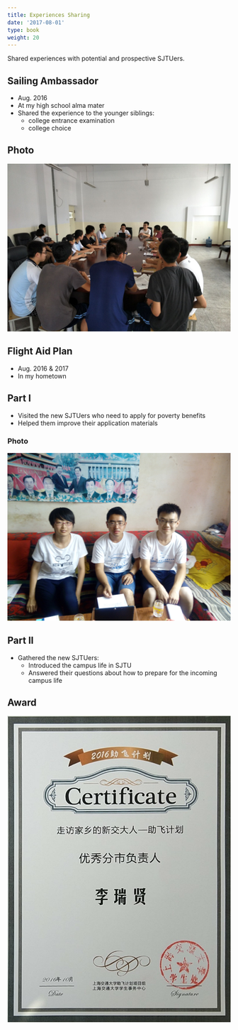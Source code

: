 ```yaml
---
title: Experiences Sharing
date: '2017-08-01'
type: book
weight: 20
---
```


Shared experiences with potential and prospective SJTUers.

## Sailing Ambassador

- Aug. 2016
- At my high school alma mater
- Shared the experience to the younger siblings:
  - college entrance examination
  - college choice 

## Photo

![SA1](SA1.jpg)



## Flight Aid Plan

- Aug. 2016 & 2017
- In my hometown

## Part I

- Visited the new SJTUers who need to apply for poverty benefits
- Helped them improve their application materials

### Photo

![FA1](FA1.jpg)

## Part II

- Gathered the new SJTUers:
  - Introduced the campus life in SJTU
  - Answered their questions about how to prepare for the incoming campus life

## 



## Award

![award](award.jpg)
